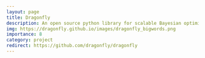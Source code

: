 ```yaml
---
layout: page
title: Dragonfly
description: An open source python library for scalable Bayesian optimisation.
img: https://dragonfly.github.io/images/dragonfly_bigwords.png
importance: 8
category: project
redirect: https://github.com/dragonfly/dragonfly
---
```


